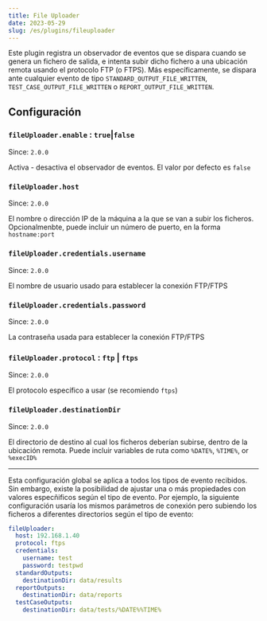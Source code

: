 ```yaml
---
title: File Uploader
date: 2023-05-29
slug: /es/plugins/fileuploader
---
```


Este plugin registra un observador de eventos que se dispara cuando se genera un fichero de 
salida, e intenta subir dicho fichero a una ubicación remota usando el protocolo FTP (o FTPS).
Más específicamente, se dispara ante cualquier evento de tipo `STANDARD_OUTPUT_FILE_WRITTEN`,
`TEST_CASE_OUTPUT_FILE_WRITTEN` o `REPORT_OUTPUT_FILE_WRITTEN`.


Configuración
-------------

### `fileUploader.enable` : `true`|`false`
Since: ```2.0.0```

Activa - desactiva el observador de eventos. El valor por defecto es `false`


### `fileUploader.host`
Since: ```2.0.0```

El nombre o dirección IP de la máquina a la que se van a subir los ficheros. Opcionalmenbte,
puede incluir un número de puerto, en la forma `hostname:port`

### `fileUploader.credentials.username`
Since: ```2.0.0```

El nombre de usuario usado para establecer la conexión FTP/FTPS

### `fileUploader.credentials.password`
Since: ```2.0.0```

La contraseña usada para establecer la conexión FTP/FTPS

### `fileUploader.protocol` : `ftp` | `ftps`
Since: ```2.0.0```

El protocolo específico a usar (se recomiendo `ftps`)

### `fileUploader.destinationDir`
Since: ```2.0.0```

El directorio de destino al cual los ficheros deberían subirse, dentro de la ubicación remota. 
Puede incluir variables de ruta como `%DATE%`, `%TIME%`, or `%execID%`


---

Esta configuración global se aplica a todos los tipos de evento recibidos. Sin embargo, existe la 
posibilidad de ajustar una o más propiedades con valores especñificos según el tipo de evento. Por
ejemplo, la siguiente configuración usaría los mismos parámetros de conexión pero subiendo los ficheros
a diferentes directorios según el tipo de evento:

```yaml
fileUploader:
  host: 192.168.1.40
  protocol: ftps
  credentials:
    username: test
    password: testpwd
  standardOutputs:
    destinationDir: data/results
  reportOutputs:
    destinationDir: data/reports
  testCaseOutputs:
    destinationDir: data/tests/%DATE%%TIME%
```